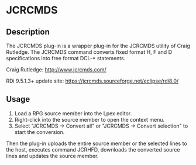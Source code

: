 # JCRCMDS

## Description

The JCRCMDS plug-in is a wrapper plug-in for the JCRCMDS utility of Craig Rutledge. The JCRCMDS command converts fixed format H, F and D specifications into free format DCL-* statements.

Craig Rutledge: http://www.jcrcmds.com/

RDi 9.5.1.3+ update site: https://jcrcmds.sourceforge.net/eclipse/rdi8.0/

## Usage

1) Load a RPG source member into the Lpex editor.
2) Right-click into the source member to open the context menu.
3) Select "JCRCMDS -> Convert all" or "JCRCMDS -> Convert selection" to start the conversion.

Then the plug-in uploads the entire source member or the selected lines to the host, executes command JCRHFD, downloads the converted source lines and updates the source member.